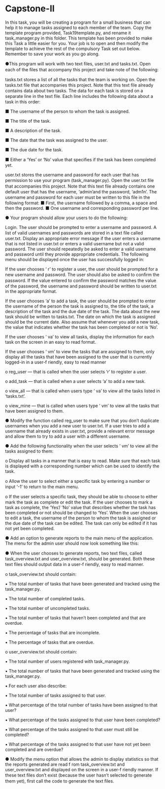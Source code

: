 # Capstone-II
In this task, you will be creating a program for a small business that can
help it to manage tasks assigned to each member of the team. Copy the
template program provided, Task19template.py, and rename it
task_manager.py in this folder. This template has been provided to make
this Task a little easier for you. Your job is to open and then modify the
template to achieve the rest of the compulsory Task set out below.
Remember to save your work as you go along.

●This program will work with two text ﬁles, user.txt and tasks.txt. Open
each of the ﬁles that accompany this project and take note of the
following:

tasks.txt stores a list of all the tasks that the team is working on.
Open the tasks.txt ﬁle that accompanies this project. Note that
this text ﬁle already contains data about two tasks. The data for
each task is stored on a separate line in the text ﬁle. Each line
includes the following data about a task in this order:

■ The username of the person to whom the task is assigned.

■ The title of the task.

■ A description of the task.

■ The date that the task was assigned to the user.

■ The due date for the task.

■ Either a ‘Yes’ or ‘No’ value that speciﬁes if the task has been completed yet.

user.txt stores the username and password for each user that has
permission to use your program (task_manager.py). Open the
user.txt ﬁle that accompanies this project. Note that this text ﬁle
already contains one default user that has the username, ‘admin’and the password, ‘adm1n’. The username and password for each
user must be written to this ﬁle in the following format:
■ First, the username followed by a comma, a space and then the password.
■ One username and corresponding password per line.

● Your program should allow your users to do the following:

Login. The user should be prompted to enter a username and
password. A list of valid usernames and passwords are stored in a
text ﬁle called user.txt. Display an appropriate error message if the
user enters a username that is not listed in user.txt or enters a valid
username but not a valid password. The user should repeatedly be
asked to enter a valid username and password until they provide
appropriate credentials.
The following menu should be displayed once the user has
successfully logged in:

If the user chooses ‘ r’ to register a user, the user should be
prompted for a new username and password. The user should also
be asked to conﬁrm the password. If the value entered to conﬁrm
the password matches the value of the password, the username
and password should be written to user.txt in the appropriate
format.

If the user chooses ‘a’ to add a task, the user should be prompted to
enter the username of the person the task is assigned to, the title of
the task, a description of the task and the due date of the task. The
data about the new task should be written to tasks.txt. The date on
which the task is assigned should be the current date. Also assume
that whenever you add a new task, the value that indicates whether
the task has been completed or not is ‘No’.

If the user chooses ‘ va’ to view all tasks, display the information for
each task on the screen in an easy to read format.

If the user chooses ‘ vm’ to view the tasks that are assigned to them,
only display all the tasks that have been assigned to the user that is
currently logged-in in a user-f riendly,  easy to read manner

o reg_user — that is called when the user selects ‘r’ to register a user.

o add_task — that is called when a user selects ‘a’ to add a new task.

o view_all — that is called when users type ‘ va’ to view all the tasks
listed in ‘tasks.txt’.

o view_mine — that is called when users type ‘ vm’ to view all the
tasks that have been assigned to them.

● Modify the function called reg_user to make sure that you don’t duplicate
usernames when you add a new user to user.txt. If a user tries to add a
username that already exists in user.txt, provide a relevant error message
and allow them to try to add a user with a different username.

● Add the following functionality when the user selects ‘ vm’ to view all the
tasks assigned to them:

o Display all tasks in a manner that is easy to read. Make sure that
each task is displayed with a corresponding number which can be
used to identify the task.

o Allow the user to select either a speciﬁc task by entering a number
or input ‘-1’ to return to the main menu.

o If the user selects a speciﬁc task, they should be able to choose to
either mark the task as complete or edit the task. If the user
chooses to mark a task as complete, the ‘Yes’/ ’No’ value that
describes whether the task has been completed or not should be
changed to ‘Yes’. When the user chooses to edit a task, the
username of the person to whom the task is assigned or the due
date of the task can be edited. The task can only be edited if it has
not yet been completed.

● Add an option to generate reports to the main menu of the application.
The menu for the admin user should now look something like this:

● When the user chooses to generate reports, two text ﬁles, called
task_overview.txt and user_overview.txt, should be generated. Both
these text ﬁles should output data in a user-f riendly, easy to read manner.

o task_overview.txt should contain:

▪ The total number of tasks that have been generated and
tracked using the task_manager.py.

▪ The total number of completed tasks.

▪ The total number of uncompleted tasks.

▪ The total number of tasks that haven’t been completed and
that are overdue.

▪ The percentage of tasks that are incomplete.

▪ The percentage of tasks that are overdue.

o user_overview.txt should contain:

▪ The total number of users registered with task_manager.py.

▪ The total number of tasks that have been generated and
tracked using the task_manager.py.

▪ For each user also describe:

▪ The total number of tasks assigned to that user.

▪ What percentage of the total number of tasks have
been assigned to that user?

▪ What percentage of the tasks assigned to that user
have been completed?

▪ What percentage of the tasks assigned to that user
must still be completed?

▪ What percentage of the tasks assigned to that user
have not yet been completed and are overdue?

● Modify the menu option that allows the admin to display statistics so that
the reports generated are read f rom task_overview.txt and
user_overview.txt and displayed on the screen in a user-f riendly manner.
If these text ﬁles don’t exist (because the user hasn’t selected to generate
them yet), ﬁrst call the code to generate the text ﬁles.
